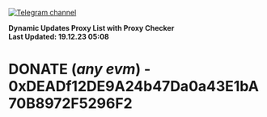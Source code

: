 [![Telegram channel](https://img.shields.io/endpoint?url=https://runkit.io/damiankrawczyk/telegram-badge/branches/master?url=https://t.me/n4z4v0d)](https://t.me/n4z4v0d) 

**Dynamic Updates Proxy List with Proxy Checker**  
**Last Updated: 19.12.23 05:08**

# DONATE (_any evm_) - 0xDEADf12DE9A24b47Da0a43E1bA70B8972F5296F2
